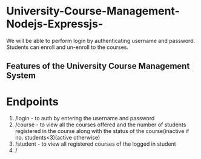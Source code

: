 # University-Course-Management-Nodejs-Expressjs-
We will be able to perform login by authenticating username and password. Students can enroll and un-enroll to the courses.

## Features of the University Course Management System

# Endpoints
1. /login - to auth by entering the username and password
2. /course - to view all the courses offered and the number of students registered in the course along with the status of the course(inactive if no. students<3)(active otherwise)
3. /student - to view all registered courses of the logged in student
4. /
